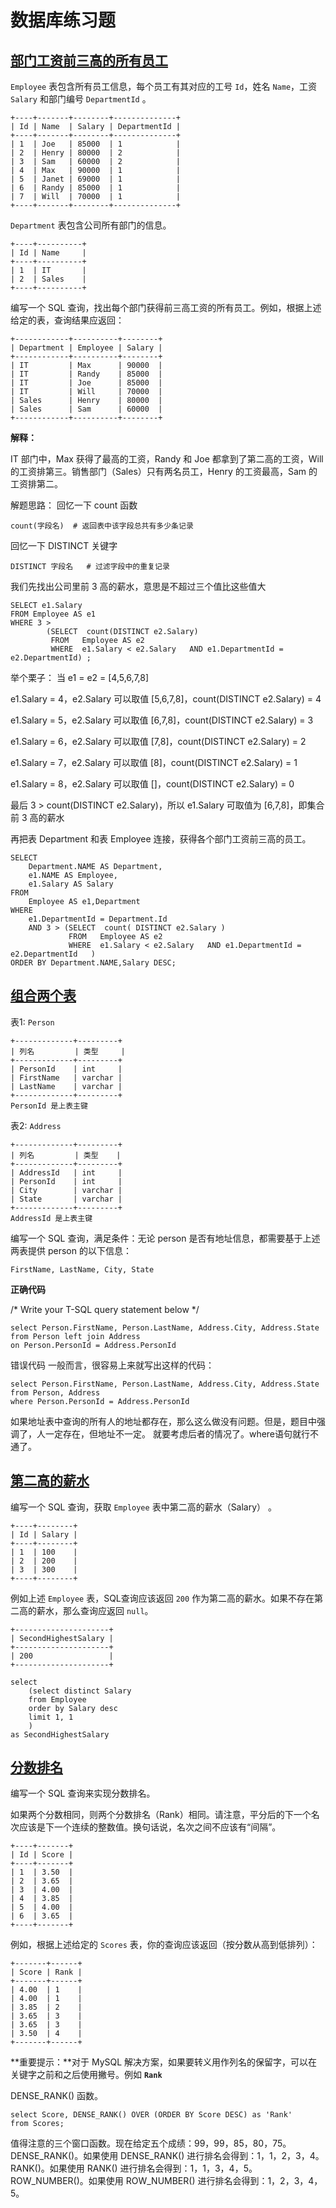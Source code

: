 # 数据库练习题

## [部门工资前三高的所有员工](https://leetcode-cn.com/problems/department-top-three-salaries/)

`Employee` 表包含所有员工信息，每个员工有其对应的工号 `Id`，姓名 `Name`，工资 `Salary` 和部门编号 `DepartmentId` 。

```
+----+-------+--------+--------------+
| Id | Name  | Salary | DepartmentId |
+----+-------+--------+--------------+
| 1  | Joe   | 85000  | 1            |
| 2  | Henry | 80000  | 2            |
| 3  | Sam   | 60000  | 2            |
| 4  | Max   | 90000  | 1            |
| 5  | Janet | 69000  | 1            |
| 6  | Randy | 85000  | 1            |
| 7  | Will  | 70000  | 1            |
+----+-------+--------+--------------+
```

`Department` 表包含公司所有部门的信息。

```
+----+----------+
| Id | Name     |
+----+----------+
| 1  | IT       |
| 2  | Sales    |
+----+----------+
```

编写一个 SQL 查询，找出每个部门获得前三高工资的所有员工。例如，根据上述给定的表，查询结果应返回：

```
+------------+----------+--------+
| Department | Employee | Salary |
+------------+----------+--------+
| IT         | Max      | 90000  |
| IT         | Randy    | 85000  |
| IT         | Joe      | 85000  |
| IT         | Will     | 70000  |
| Sales      | Henry    | 80000  |
| Sales      | Sam      | 60000  |
+------------+----------+--------+
```

**解释：**

IT 部门中，Max 获得了最高的工资，Randy 和 Joe 都拿到了第二高的工资，Will 的工资排第三。销售部门（Sales）只有两名员工，Henry 的工资最高，Sam 的工资排第二。

解题思路：
回忆一下 count 函数

```MySql
count(字段名)  # 返回表中该字段总共有多少条记录
```

回忆一下 DISTINCT 关键字

```MySql
DISTINCT 字段名   # 过滤字段中的重复记录
```

我们先找出公司里前 3 高的薪水，意思是不超过三个值比这些值大

```MySql
SELECT e1.Salary 
FROM Employee AS e1
WHERE 3 > 
		(SELECT  count(DISTINCT e2.Salary) 
		 FROM	Employee AS e2 
	 	 WHERE	e1.Salary < e2.Salary 	AND e1.DepartmentId = e2.DepartmentId) ;
```

举个栗子：
当 e1 = e2 = [4,5,6,7,8]

e1.Salary = 4，e2.Salary 可以取值 [5,6,7,8]，count(DISTINCT e2.Salary) = 4

e1.Salary = 5，e2.Salary 可以取值 [6,7,8]，count(DISTINCT e2.Salary) = 3

e1.Salary = 6，e2.Salary 可以取值 [7,8]，count(DISTINCT e2.Salary) = 2

e1.Salary = 7，e2.Salary 可以取值 [8]，count(DISTINCT e2.Salary) = 1

e1.Salary = 8，e2.Salary 可以取值 []，count(DISTINCT e2.Salary) = 0

最后 3 > count(DISTINCT e2.Salary)，所以 e1.Salary 可取值为 [6,7,8]，即集合前 3 高的薪水

再把表 Department 和表 Employee 连接，获得各个部门工资前三高的员工。

```MySql
SELECT
	Department.NAME AS Department,
	e1.NAME AS Employee,
	e1.Salary AS Salary 
FROM
	Employee AS e1,Department 
WHERE
	e1.DepartmentId = Department.Id 
	AND 3 > (SELECT  count( DISTINCT e2.Salary ) 
			 FROM	Employee AS e2 
			 WHERE	e1.Salary < e2.Salary 	AND e1.DepartmentId = e2.DepartmentId 	) 
ORDER BY Department.NAME,Salary DESC;
```

## [组合两个表](https://leetcode-cn.com/problems/combine-two-tables/)

表1: `Person`

```
+-------------+---------+
| 列名         | 类型     |
+-------------+---------+
| PersonId    | int     |
| FirstName   | varchar |
| LastName    | varchar |
+-------------+---------+
PersonId 是上表主键
```

表2: `Address`

```
+-------------+---------+
| 列名         | 类型    |
+-------------+---------+
| AddressId   | int     |
| PersonId    | int     |
| City        | varchar |
| State       | varchar |
+-------------+---------+
AddressId 是上表主键
```

编写一个 SQL 查询，满足条件：无论 person 是否有地址信息，都需要基于上述两表提供 person 的以下信息：

```
FirstName, LastName, City, State
```

**正确代码**

/* Write your T-SQL query statement below */
```mysql
select Person.FirstName, Person.LastName, Address.City, Address.State 
from Person left join Address 
on Person.PersonId = Address.PersonId
```
错误代码
一般而言，很容易上来就写出这样的代码：

```mysql
select Person.FirstName, Person.LastName, Address.City, Address.State 
from Person, Address 
where Person.PersonId = Address.PersonId
```
如果地址表中查询的所有人的地址都存在，那么这么做没有问题。但是，题目中强调了，人一定存在，但地址不一定。
就要考虑后者的情况了。where语句就行不通了。

## [第二高的薪水](https://leetcode-cn.com/problems/second-highest-salary/)

编写一个 SQL 查询，获取 `Employee` 表中第二高的薪水（Salary） 。

```
+----+--------+
| Id | Salary |
+----+--------+
| 1  | 100    |
| 2  | 200    |
| 3  | 300    |
+----+--------+
```

例如上述 `Employee` 表，SQL查询应该返回 `200` 作为第二高的薪水。如果不存在第二高的薪水，那么查询应返回 `null`。

```
+---------------------+
| SecondHighestSalary |
+---------------------+
| 200                 |
+---------------------+
```

```mysql
select
    (select distinct Salary
    from Employee
    order by Salary desc
    limit 1, 1
    )
as SecondHighestSalary
```

## [分数排名](https://leetcode-cn.com/problems/rank-scores/)

编写一个 SQL 查询来实现分数排名。

如果两个分数相同，则两个分数排名（Rank）相同。请注意，平分后的下一个名次应该是下一个连续的整数值。换句话说，名次之间不应该有“间隔”。

```
+----+-------+
| Id | Score |
+----+-------+
| 1  | 3.50  |
| 2  | 3.65  |
| 3  | 4.00  |
| 4  | 3.85  |
| 5  | 4.00  |
| 6  | 3.65  |
+----+-------+
```

例如，根据上述给定的 `Scores` 表，你的查询应该返回（按分数从高到低排列）：

```
+-------+------+
| Score | Rank |
+-------+------+
| 4.00  | 1    |
| 4.00  | 1    |
| 3.85  | 2    |
| 3.65  | 3    |
| 3.65  | 3    |
| 3.50  | 4    |
+-------+------+
```

**重要提示：**对于 MySQL 解决方案，如果要转义用作列名的保留字，可以在关键字之前和之后使用撇号。例如 **`Rank`**

DENSE_RANK() 函数。

```mysql
select Score, DENSE_RANK() OVER (ORDER BY Score DESC) as 'Rank'
from Scores;
```

值得注意的三个窗口函数。现在给定五个成绩：99，99，85，80，75。
DENSE_RANK()。如果使用 DENSE_RANK() 进行排名会得到：1，1，2，3，4。
RANK()。如果使用 RANK() 进行排名会得到：1，1，3，4，5。
ROW_NUMBER()。如果使用 ROW_NUMBER() 进行排名会得到：1，2，3，4，5。


